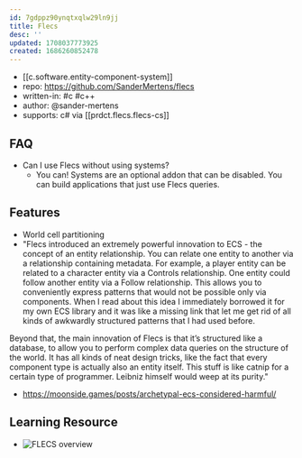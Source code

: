 ```yaml
---
id: 7gdppz90ynqtxqlw29ln9jj
title: Flecs
desc: ''
updated: 1708037773925
created: 1686260852478
---
```



- [[c.software.entity-component-system]]
- repo: https://github.com/SanderMertens/flecs
- written-in: #c #c++ 
- author: @sander-mertens
- supports: c# via [[prdct.flecs.flecs-cs]]

## FAQ

- Can I use Flecs without using systems?
  - You can! Systems are an optional addon that can be disabled. You can build applications that just use Flecs queries.

## Features

- World cell partitioning
- "Flecs introduced an extremely powerful innovation to ECS - the concept of an entity relationship. You can relate one entity to another via a relationship containing metadata. For example, a player entity can be related to a character entity via a Controls relationship. One entity could follow another entity via a Follow relationship. This allows you to conveniently express patterns that would not be possible only via components. When I read about this idea I immediately borrowed it for my own ECS library and it was like a missing link that let me get rid of all kinds of awkwardly structured patterns that I had used before.

Beyond that, the main innovation of Flecs is that it’s structured like a database, to allow you to perform complex data queries on the structure of the world. It has all kinds of neat design tricks, like the fact that every component type is actually also an entity itself. This stuff is like catnip for a certain type of programmer. Leibniz himself would weep at its purity."
  - https://moonside.games/posts/archetypal-ecs-considered-harmful/

## Learning Resource

- ![FLECS overview](https://github.com/SanderMertens/flecs/raw/master/docs/img/flecs-quickstart-overview.png)

